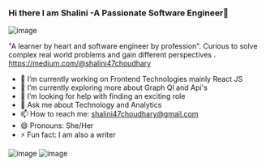### Hi there  I am Shalini -A Passionate Software Engineer👋
![image](https://user-images.githubusercontent.com/60210475/142720045-e0905945-c582-4fc0-b5e3-cd3732715d78.png)


"A learner by heart and software engineer by profession".
Curious to solve complex real world problems and gain different perspectives .
https://medium.com/@shalini47choudhary

- 🔭 I’m currently working on Frontend Technologies mainly React JS
- 🌱 I’m currently exploring more about Graph Ql and Api's
- 🤔 I’m looking for help with finding an exciting role
- 💬 Ask me about Technology and Analytics
- 📫 How to reach me: shalini47choudhary@gmail.com
- 😄 Pronouns: She/Her
- ⚡ Fun fact: I am also a writer


![image](https://user-images.githubusercontent.com/60210475/142719824-6f38a9ce-7f02-4128-be3c-5d9ee534d99a.png)
![image](https://user-images.githubusercontent.com/60210475/142720354-f0e1e75a-da06-4070-8323-7acbab73e283.png)

